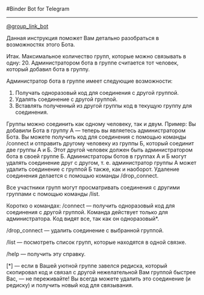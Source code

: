 #Binder Bot for Telegram

--------

[@group_link_bot](https://telegram.me/group_link_bot)

Данная инструкция поможет Вам детально разобраться в возможностях этого Бота.

Итак. Максимальное количество групп, которые можно связывать в одну: 20.
Администратором бота в группе считается тот человек, который добавил бота в группу.

Администратор бота в группе имеет следующие возможности:
1) Получать одноразовый код для соединения с другой группой.
2) Удалять соединение с другой группой.
3) Вставлять полученный из другой группы код в текущую группу для соединения.

Группы можно соединить как одному человеку, так и двум.
Пример: Вы добавили Бота в группу A — теперь вы являетесь администратором Бота. Вы можете получить код для соединения с помощью команды /connect и отправить другому человеку из группы Б, который соединит две группы А и Б. Этот другой человек должен быть администратором бота в своей группе Б.
Администраторы ботов в группах А и Б могут удалять соединение друг с другом, т. е. администратор группы А может удалить соединение с группой Б также, как и наоборот.
Удаление соединения делается с помощью команды /drop_connect.

Все участники групп могут просматривать соединения с другими группами с помощью команды /list.

Коротко о командах:
/connect — получить одноразовый код для соединения с другой группой. Команда действует только для администратора. Код видят все, так как он одноразовый*.

/drop_connect — удалить соединение с выбранной группой.

/list — посмотреть список групп, которые находятся в одной связке.

/help — получить эту справку.

[*] — если в Вашей уютной группе завелся редиска, который скопировал код и связал с другой нежелательной Вам группой быстрее Вас, — не переживайте! Вы всегда можете удалить это соединение (и редиску) и получить новый код для связывания.
